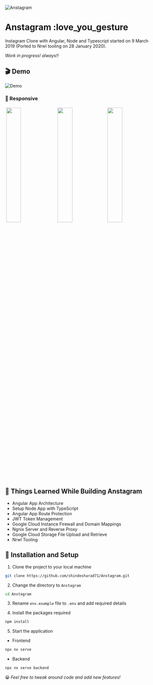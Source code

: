 ![Anstagram][logo]

[logo]: https://github.com/shindesharad71/Anstagram/blob/master/apps/frontend/src/assets/logo/anstagram-transperent-logo.png?raw=true 'Anstragram'

# Anstagram :love_you_gesture

Instagram Clone with Angular, Node and Typescript started on 9 March 2019 (Ported to Nrwl tooling on 28 January 2020).

_Work in progress! always!!_

## :clapper: Demo

![Demo](demo.gif)

### :iphone: Responsive

<p align="left">
  <img src="https://github.com/shindesharad71/Anstagram/blob/master/screenshots/register-anstagram.png?raw=true" width="31%" style="margin: 4px;" />
  <img src="https://github.com/shindesharad71/Anstagram/blob/master/screenshots/profile-anstagram.png?raw=true" width="31%" style="margin: 4px;" />
  <img src="https://github.com/shindesharad71/Anstagram/blob/master/screenshots/upload-photos-anstagram.png?raw=true" width="31%" />
</p>

## :radio_button: Things Learned While Building Anstagram

-   Angular App Architecture
-   Setup Node App with TypeScript
-   Angular App Route Protection
-   JWT Token Management
-   Google Cloud Instance Firewall and Domain Mappings
-   Ngnix Server and Reverse Proxy
-   Google Cloud Storage File Upload and Retrieve
-   Nrwl Tooling

## :radio_button: Installation and Setup

1. Clone the project to your local machine

```bash
git clone https://github.com/shindesharad71/Anstagram.git
```

2. Change the directory to `Anstagram`

```bash
cd Anstagram
```

3. Rename `env.example` file to `.env` and add required details

4. Install the packages required

```bash
npm install
```

5. Start the application

-   Frontend

```bash
npx nx serve
```

-   Backend

```bash
npx nx serve backend
```

:grinning: _Feel free to tweak around code and add new features!_
